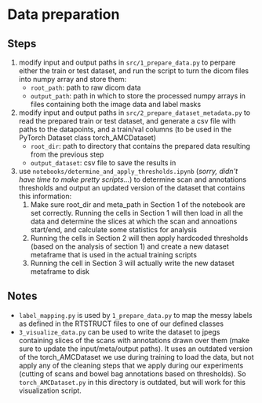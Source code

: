 # Data preparation

## Steps

1. modify input and output paths in `src/1_prepare_data.py` to perpare either the train or test dataset, and run the script to turn the dicom files into numpy array and store them:
   * `root_path`: path to raw dicom data
   * `output_path`: path in which to store the processed numpy arrays in files containing both the image data and label masks
2. modify input and output paths in `src/2_prepare_dataset_metadata.py` to read the prepared train or test dataset, and generate a csv file with paths to the datapoints, and a train/val columns (to be used in the PyTorch Dataset class torch_AMCDataset)
   * `root_dir`: path to directory that contains the prepared data resulting from the previous step
   * `output_dataset`: csv file to save the results in 
3. use `notebooks/determine_and_apply_thresholds.ipynb` (*sorry, didn't have time to make pretty scripts...*) to determine scan and annotations thresholds and output an updated version of the dataset that contains this information:
   1. Make sure root_dir and meta_path in Section 1 of the notebook are set correctly. Running the cells in Section 1 will then load in all the data and determine the slices at which the scan and annoations start/end, and calculate some statistics for analysis
   2. Running the cells in Section 2 will then apply hardcoded thresholds (based on the analysis of section 1) and create a new dataset metaframe that is used in the actual training scripts
   3. Running the cell in Section 3 will actually write the new dataset metaframe to disk

## Notes

* `label_mapping.py` is used by `1_prepare_data.py` to map the messy labels as defined in the RTSTRUCT files to one of our defined classes
* `3_visualize_data.py` can be used to write the dataset to jpegs containing slices of the scans with annotations drawn over them (make sure to update the input/meta/output paths). It uses an outdated version of the torch_AMCDataset we use during training to load the data, but not apply any of the cleaning steps that we apply during our experiments (cutting of scans and bowel bag annotations based on thresholds). So `torch_AMCDataset.py` in this directory is outdated, but will work for this visualization script.




